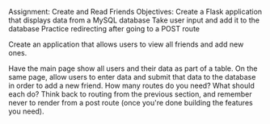 Assignment: Create and Read Friends
Objectives:
Create a Flask application that displays data from a MySQL database
Take user input and add it to the database
Practice redirecting after going to a POST route

Create an application that allows users to view all friends and add new ones.

Have the main page show all users and their data as part of a table. On the same page, allow users to enter data and submit that data to the database in order to add a new friend. How many routes do you need? What should each do? Think back to routing from the previous section, and remember never to render from a post route (once you're done building the features you need).
